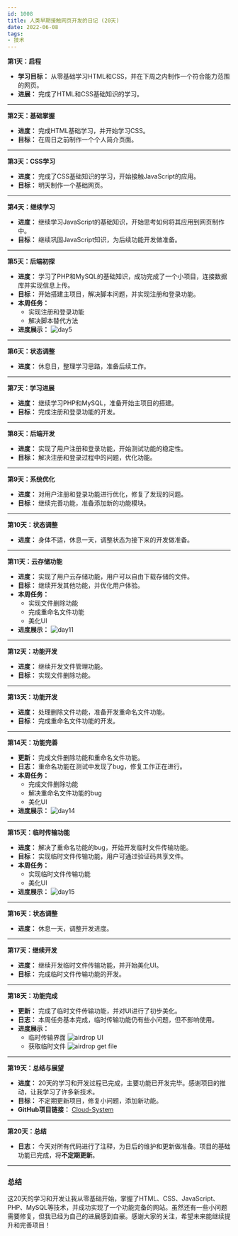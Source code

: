 ```yaml
---
id: 1008
title: 人类早期接触网页开发的日记 (20天)
date: 2022-06-08
tags: 
- 技术
---
```

**第1天：启程**
- **学习目标：** 从零基础学习HTML和CSS，并在下周之内制作一个符合能力范围的网页。
- **进展：** 完成了HTML和CSS基础知识的学习。

---

**第2天：基础掌握**
- **进度：** 完成HTML基础学习，并开始学习CSS。
- **目标：** 在周日之前制作一个个人简介页面。

---

**第3天：CSS学习**
- **进度：** 完成了CSS基础知识的学习，开始接触JavaScript的应用。
- **目标：** 明天制作一个基础网页。

---

**第4天：继续学习**
- **进度：** 继续学习JavaScript的基础知识，开始思考如何将其应用到网页制作中。
- **目标：** 继续巩固JavaScript知识，为后续功能开发做准备。

---

**第5天：后端初探**
- **进度：** 学习了PHP和MySQL的基础知识，成功完成了一个小项目，连接数据库并实现信息上传。
- **目标：** 开始搭建主项目，解决脚本问题，并实现注册和登录功能。
- **本周任务：**
  - 实现注册和登录功能
  - 解决脚本替代方法
- **进度展示：**
![day5](./blogImg/day5.gif)

---

**第6天：状态调整**
- **进度：** 休息日，整理学习思路，准备后续工作。

---

**第7天：学习进展**
- **进度：** 继续学习PHP和MySQL，准备开始主项目的搭建。
- **目标：** 完成注册和登录功能的开发。

---

**第8天：后端开发**
- **进度：** 实现了用户注册和登录功能，开始测试功能的稳定性。
- **目标：** 解决注册和登录过程中的问题，优化功能。

---

**第9天：系统优化**
- **进度：** 对用户注册和登录功能进行优化，修复了发现的问题。
- **目标：** 继续完善功能，准备添加新的功能模块。

---

**第10天：状态调整**
- **进度：** 身体不适，休息一天，调整状态为接下来的开发做准备。

---

**第11天：云存储功能**
- **进度：** 实现了用户云存储功能，用户可以自由下载存储的文件。
- **目标：** 继续开发其他功能，并优化用户体验。
- **本周任务：**
  - 实现文件删除功能
  - 完成重命名文件功能
  - 美化UI
- **进度展示：**
![day11](./blogImg/day11.gif)

---

**第12天：功能开发**
- **进度：** 继续开发文件管理功能。
- **目标：** 实现文件删除功能。

---

**第13天：功能开发**
- **进度：** 处理删除文件功能，准备开发重命名文件功能。
- **目标：** 完成重命名文件功能的开发。

---

**第14天：功能完善**
- **更新：** 完成文件删除功能和重命名文件功能。
- **日志：** 重命名功能在测试中发现了bug，修复工作正在进行。
- **本周任务：**
  - 完成文件删除功能
  - 解决重命名文件功能的bug
  - 美化UI
- **进度展示：**
![day14](./blogImg/day14.gif)

---

**第15天：临时传输功能**
- **进度：** 解决了重命名功能的bug，开始开发临时文件传输功能。
- **目标：** 实现临时文件传输功能，用户可通过验证码共享文件。
- **本周任务：**
  - 实现临时文件传输功能
  - 美化UI
- **进度展示：**
![day15](./blogImg/day15.gif)
---

**第16天：状态调整**
- **进度：** 休息一天，调整开发进度。

---

**第17天：继续开发**
- **进度：** 继续开发临时文件传输功能，并开始美化UI。
- **目标：** 完成临时文件传输功能的开发。

---

**第18天：功能完成**
- **更新：** 完成了临时文件传输功能，并对UI进行了初步美化。
- **日志：** 本周任务基本完成，临时传输功能仍有些小问题，但不影响使用。
- **进度展示：**
  - 临时传输界面
    ![airdrop UI](./blogImg/day18_airdrop1.jpg)
  - 获取临时文件
    ![airdrop get file](./blogImg/day18_airdrop2.jpg)
---

**第19天：总结与展望**
- **进度：** 20天的学习和开发过程已完成，主要功能已开发完毕。感谢项目的推动，让我学习了许多新技术。
- **目标：** 不定期更新项目，修复小问题，添加新功能。
- **GitHub项目链接：** [Cloud-System](https://github.com/wzy403/Cloud-System)

---

**第20天：总结**
- **日志：** 今天对所有代码进行了注释，为日后的维护和更新做准备。项目的基础功能已完成，将**不定期更新**。

---

### 总结

这20天的学习和开发让我从零基础开始，掌握了HTML、CSS、JavaScript、PHP、MySQL等技术，并成功实现了一个功能完备的网站。虽然还有一些小问题需要修复，但我已经为自己的进展感到自豪。感谢大家的关注，希望未来能继续提升和完善项目！


